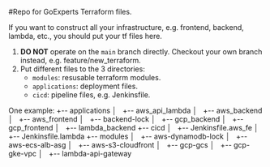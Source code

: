#Repo for GoExperts Terraform files.

If you want to construct all your infrastructure, e.g. frontend, backend, lambda, etc., you should put your tf files here.
1.  **DO NOT** operate on the `main` branch directly. Checkout your own branch instead, e.g. feature/new_terraform.
2.  Put different files to the 3 directories:
    - `modules`: resusable terraform modules.
    - `applications`: deployment files.
    - `cicd`: pipeline files, e.g. Jenkinsfile.

One example: 
+-- applications
│   +-- aws_api_lambda
│   +-- aws_backend
│   +-- aws_frontend
│   +-- backend-lock
│   +-- gcp_backend
│   +-- gcp_frontend
│   +-- lambda_backend
+-- cicd
│   +-- Jenkinsfile.aws_fe
│   +-- Jenkinsfile.lambda
+-- modules
│   +-- aws-dynamodb-lock
│   +-- aws-ecs-alb-asg
│   +-- aws-s3-cloudfront
│   +-- gcp-gcs
│   +-- gcp-gke-vpc
│   +-- lambda-api-gateway
